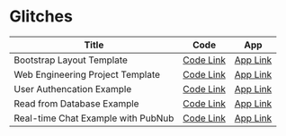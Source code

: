 # Glitches

| Title                              | Code                                                                                                   | App                                                                                |
| ---------------------------------- | ------------------------------------------------------------------------------------------------------ | ---------------------------------------------------------------------------------- |
| Bootstrap Layout Template          | [Code Link](https://glitch.com/edit/#!/bootstrap-layout-template)                                      | [App Link](https://bootstrap-layout-template.glitch.me)                            |
| Web Engineering Project Template   | [Code Link](https://glitch.com/edit/#!/web-engineering-project-template)                               | [App Link](https://web-engineering-project-template.glitch.me)                     |
| User Authencation Example          | [Code Link](https://glitch.com/edit/#!/winf-hsos-web-examples?path=01\_authentication/index.html:2:16) | [App Link](https://winf-hsos-web-examples.glitch.me/01\_authentication/index.html) |
| Read from Database Example         | [Code Link](https://glitch.com/edit/#!/winf-hsos-web-examples?path=02\_read\_database/index.html:1:0)  | [App Link](https://winf-hsos-web-examples.glitch.me/02\_read\_database/index.html) |
| Real-time Chat Example with PubNub | [Code Link](https://glitch.com/edit/#!/real-time-chat-demo)                                            | [App Link](https://real-time-chat-demo.glitch.me)                                  |
